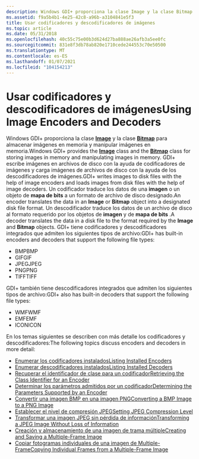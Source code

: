 ```yaml
---
description: Windows GDI+ proporciona la clase Image y la clase Bitmap para almacenar imágenes en memoria y manipular imágenes en memoria.
ms.assetid: f9a5b4b1-4e25-42c8-a96b-a3104841e5f3
title: Usar codificadores y descodificadores de imágenes
ms.topic: article
ms.date: 05/31/2018
ms.openlocfilehash: 40c55c75e00b3d624d27ba888ae26afb3a5ee0fc
ms.sourcegitcommit: 831e8f3db78ab820e1710cede244553c70e50500
ms.translationtype: MT
ms.contentlocale: es-ES
ms.lasthandoff: 01/07/2021
ms.locfileid: "104154213"
---
```

# <a name="using-image-encoders-and-decoders"></a><span data-ttu-id="98ca6-103">Usar codificadores y descodificadores de imágenes</span><span class="sxs-lookup"><span data-stu-id="98ca6-103">Using Image Encoders and Decoders</span></span>

<span data-ttu-id="98ca6-104">Windows GDI+ proporciona la clase [**Image**](/windows/desktop/api/gdiplusheaders/nl-gdiplusheaders-image) y la clase [**Bitmap**](/windows/desktop/api/gdiplusheaders/nl-gdiplusheaders-bitmap) para almacenar imágenes en memoria y manipular imágenes en memoria.</span><span class="sxs-lookup"><span data-stu-id="98ca6-104">Windows GDI+ provides the [**Image**](/windows/desktop/api/gdiplusheaders/nl-gdiplusheaders-image) class and the [**Bitmap**](/windows/desktop/api/gdiplusheaders/nl-gdiplusheaders-bitmap) class for storing images in memory and manipulating images in memory.</span></span> <span data-ttu-id="98ca6-105">GDI+ escribe imágenes en archivos de disco con la ayuda de codificadores de imágenes y carga imágenes de archivos de disco con la ayuda de los descodificadores de imágenes.</span><span class="sxs-lookup"><span data-stu-id="98ca6-105">GDI+ writes images to disk files with the help of image encoders and loads images from disk files with the help of image decoders.</span></span> <span data-ttu-id="98ca6-106">Un codificador traduce los datos de una **imagen** o un objeto de **mapa de bits** a un formato de archivo de disco designado.</span><span class="sxs-lookup"><span data-stu-id="98ca6-106">An encoder translates the data in an **Image** or **Bitmap** object into a designated disk file format.</span></span> <span data-ttu-id="98ca6-107">Un descodificador traduce los datos de un archivo de disco al formato requerido por los objetos de **imagen** y de **mapa de bits** .</span><span class="sxs-lookup"><span data-stu-id="98ca6-107">A decoder translates the data in a disk file to the format required by the **Image** and **Bitmap** objects.</span></span> <span data-ttu-id="98ca6-108">GDI+ tiene codificadores y descodificadores integrados que admiten los siguientes tipos de archivo:</span><span class="sxs-lookup"><span data-stu-id="98ca6-108">GDI+ has built-in encoders and decoders that support the following file types:</span></span>

-   <span data-ttu-id="98ca6-109">BMP</span><span class="sxs-lookup"><span data-stu-id="98ca6-109">BMP</span></span>
-   <span data-ttu-id="98ca6-110">GIF</span><span class="sxs-lookup"><span data-stu-id="98ca6-110">GIF</span></span>
-   <span data-ttu-id="98ca6-111">JPEG</span><span class="sxs-lookup"><span data-stu-id="98ca6-111">JPEG</span></span>
-   <span data-ttu-id="98ca6-112">PNG</span><span class="sxs-lookup"><span data-stu-id="98ca6-112">PNG</span></span>
-   <span data-ttu-id="98ca6-113">TIFF</span><span class="sxs-lookup"><span data-stu-id="98ca6-113">TIFF</span></span>

<span data-ttu-id="98ca6-114">GDI+ también tiene descodificadores integrados que admiten los siguientes tipos de archivo:</span><span class="sxs-lookup"><span data-stu-id="98ca6-114">GDI+ also has built-in decoders that support the following file types:</span></span>

-   <span data-ttu-id="98ca6-115">WMF</span><span class="sxs-lookup"><span data-stu-id="98ca6-115">WMF</span></span>
-   <span data-ttu-id="98ca6-116">EMF</span><span class="sxs-lookup"><span data-stu-id="98ca6-116">EMF</span></span>
-   <span data-ttu-id="98ca6-117">ICON</span><span class="sxs-lookup"><span data-stu-id="98ca6-117">ICON</span></span>

<span data-ttu-id="98ca6-118">En los temas siguientes se describen con más detalle los codificadores y descodificadores:</span><span class="sxs-lookup"><span data-stu-id="98ca6-118">The following topics discuss encoders and decoders in more detail:</span></span>

-   [<span data-ttu-id="98ca6-119">Enumerar los codificadores instalados</span><span class="sxs-lookup"><span data-stu-id="98ca6-119">Listing Installed Encoders</span></span>](-gdiplus-listing-installed-encoders-use.md)
-   [<span data-ttu-id="98ca6-120">Enumerar descodificadores instalados</span><span class="sxs-lookup"><span data-stu-id="98ca6-120">Listing Installed Decoders</span></span>](-gdiplus-listing-installed-decoders-use.md)
-   [<span data-ttu-id="98ca6-121">Recuperar el identificador de clase para un codificador</span><span class="sxs-lookup"><span data-stu-id="98ca6-121">Retrieving the Class Identifier for an Encoder</span></span>](-gdiplus-retrieving-the-class-identifier-for-an-encoder-use.md)
-   [<span data-ttu-id="98ca6-122">Determinar los parámetros admitidos por un codificador</span><span class="sxs-lookup"><span data-stu-id="98ca6-122">Determining the Parameters Supported by an Encoder</span></span>](-gdiplus-determining-the-parameters-supported-by-an-encoder-use.md)
-   [<span data-ttu-id="98ca6-123">Convertir una imagen BMP en una imagen PNG</span><span class="sxs-lookup"><span data-stu-id="98ca6-123">Converting a BMP Image to a PNG Image</span></span>](-gdiplus-converting-a-bmp-image-to-a-png-image-use.md)
-   [<span data-ttu-id="98ca6-124">Establecer el nivel de compresión JPEG</span><span class="sxs-lookup"><span data-stu-id="98ca6-124">Setting JPEG Compression Level</span></span>](-gdiplus-setting-jpeg-compression-level-use.md)
-   [<span data-ttu-id="98ca6-125">Transformar una imagen JPEG sin pérdida de información</span><span class="sxs-lookup"><span data-stu-id="98ca6-125">Transforming a JPEG Image Without Loss of Information</span></span>](-gdiplus-transforming-a-jpeg-image-without-loss-of-information-use.md)
-   [<span data-ttu-id="98ca6-126">Creación y almacenamiento de una imagen de trama múltiple</span><span class="sxs-lookup"><span data-stu-id="98ca6-126">Creating and Saving a Multiple-Frame Image</span></span>](-gdiplus-creating-and-saving-a-multiple-frame-image-use.md)
-   [<span data-ttu-id="98ca6-127">Copiar fotogramas individuales de una imagen de Multiple-Frame</span><span class="sxs-lookup"><span data-stu-id="98ca6-127">Copying Individual Frames from a Multiple-Frame Image</span></span>](-gdiplus-copying-individual-frames-from-a-multiple-frame-image-use.md)

 

 



